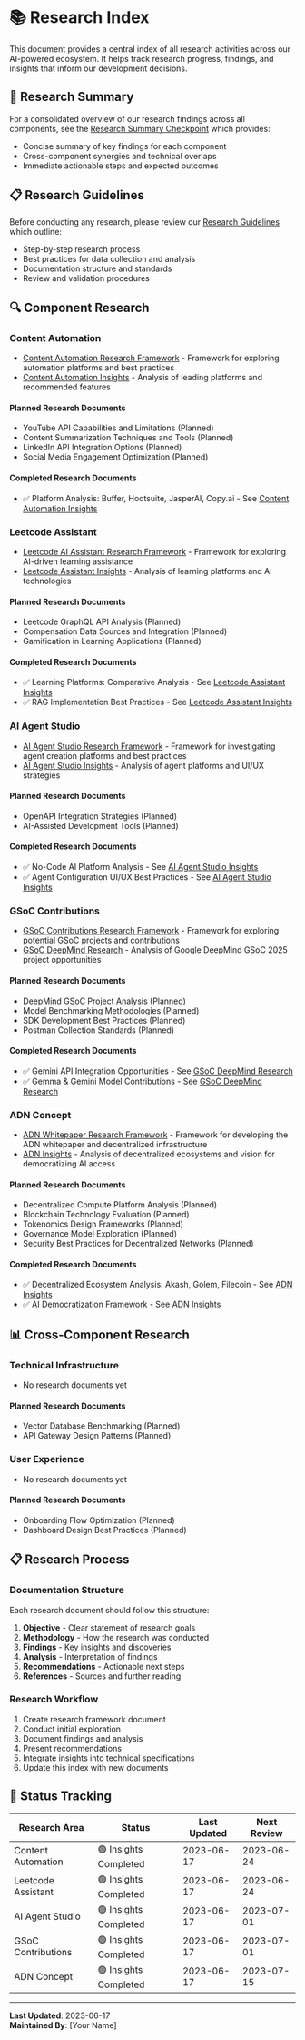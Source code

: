 # 📚 Research Index

This document provides a central index of all research activities across our AI-powered ecosystem. It helps track research progress, findings, and insights that inform our development decisions.

## 📌 Research Summary

For a consolidated overview of our research findings across all components, see the [Research Summary Checkpoint](ResearchSummaryCheckpoint.md) which provides:
- Concise summary of key findings for each component
- Cross-component synergies and technical overlaps
- Immediate actionable steps and expected outcomes

## 📋 Research Guidelines

Before conducting any research, please review our [Research Guidelines](ResearchGuidelines.md) which outline:
- Step-by-step research process
- Best practices for data collection and analysis
- Documentation structure and standards
- Review and validation procedures

## 🔍 Component Research

### Content Automation
- [Content Automation Research Framework](../../ContentAutomation/Research/ContentAutomationResearch.md) - Framework for exploring automation platforms and best practices
- [Content Automation Insights](../../ContentAutomation/Research/ContentAutomationInsights.md) - Analysis of leading platforms and recommended features

#### Planned Research Documents
- YouTube API Capabilities and Limitations (Planned)
- Content Summarization Techniques and Tools (Planned)
- LinkedIn API Integration Options (Planned)
- Social Media Engagement Optimization (Planned)

#### Completed Research Documents
- ✅ Platform Analysis: Buffer, Hootsuite, JasperAI, Copy.ai - See [Content Automation Insights](../../ContentAutomation/Research/ContentAutomationInsights.md)

### Leetcode Assistant
- [Leetcode AI Assistant Research Framework](../../LeetcodeAssistant/Research/LeetcodeAssistantResearch.md) - Framework for exploring AI-driven learning assistance
- [Leetcode Assistant Insights](../../LeetcodeAssistant/Research/LeetcodeAssistantInsights.md) - Analysis of learning platforms and AI technologies

#### Planned Research Documents
- Leetcode GraphQL API Analysis (Planned)
- Compensation Data Sources and Integration (Planned)
- Gamification in Learning Applications (Planned)

#### Completed Research Documents
- ✅ Learning Platforms: Comparative Analysis - See [Leetcode Assistant Insights](../../LeetcodeAssistant/Research/LeetcodeAssistantInsights.md)
- ✅ RAG Implementation Best Practices - See [Leetcode Assistant Insights](../../LeetcodeAssistant/Research/LeetcodeAssistantInsights.md)

### AI Agent Studio
- [AI Agent Studio Research Framework](../../AgentStudio/Research/AgentStudioResearch.md) - Framework for investigating agent creation platforms and best practices
- [AI Agent Studio Insights](../../AgentStudio/Research/AgentStudioInsights.md) - Analysis of agent platforms and UI/UX strategies

#### Planned Research Documents
- OpenAPI Integration Strategies (Planned)
- AI-Assisted Development Tools (Planned)

#### Completed Research Documents
- ✅ No-Code AI Platform Analysis - See [AI Agent Studio Insights](../../AgentStudio/Research/AgentStudioInsights.md)
- ✅ Agent Configuration UI/UX Best Practices - See [AI Agent Studio Insights](../../AgentStudio/Research/AgentStudioInsights.md)

### GSoC Contributions
- [GSoC Contributions Research Framework](../../GSoCContributions/Research/GSoCContributionsResearch.md) - Framework for exploring potential GSoC projects and contributions
- [GSoC DeepMind Research](../../GSoCContributions/Research/GSoCDeepMindResearch.md) - Analysis of Google DeepMind GSoC 2025 project opportunities

#### Planned Research Documents
- DeepMind GSoC Project Analysis (Planned)
- Model Benchmarking Methodologies (Planned)
- SDK Development Best Practices (Planned)
- Postman Collection Standards (Planned)

#### Completed Research Documents
- ✅ Gemini API Integration Opportunities - See [GSoC DeepMind Research](../../GSoCContributions/Research/GSoCDeepMindResearch.md)
- ✅ Gemma & Gemini Model Contributions - See [GSoC DeepMind Research](../../GSoCContributions/Research/GSoCDeepMindResearch.md)

### ADN Concept
- [ADN Whitepaper Research Framework](../../ADN/Research/ADNWhitepaperResearch.md) - Framework for developing the ADN whitepaper and decentralized infrastructure
- [ADN Insights](../../ADN/Research/ADNInsights.md) - Analysis of decentralized ecosystems and vision for democratizing AI access

#### Planned Research Documents
- Decentralized Compute Platform Analysis (Planned)
- Blockchain Technology Evaluation (Planned)
- Tokenomics Design Frameworks (Planned)
- Governance Model Exploration (Planned)
- Security Best Practices for Decentralized Networks (Planned)

#### Completed Research Documents
- ✅ Decentralized Ecosystem Analysis: Akash, Golem, Filecoin - See [ADN Insights](../../ADN/Research/ADNInsights.md)
- ✅ AI Democratization Framework - See [ADN Insights](../../ADN/Research/ADNInsights.md)

## 📊 Cross-Component Research

### Technical Infrastructure
- No research documents yet

#### Planned Research Documents
- Vector Database Benchmarking (Planned)
- API Gateway Design Patterns (Planned)

### User Experience
- No research documents yet

#### Planned Research Documents
- Onboarding Flow Optimization (Planned)
- Dashboard Design Best Practices (Planned)

## 📋 Research Process

### Documentation Structure
Each research document should follow this structure:
1. **Objective** - Clear statement of research goals
2. **Methodology** - How the research was conducted
3. **Findings** - Key insights and discoveries
4. **Analysis** - Interpretation of findings
5. **Recommendations** - Actionable next steps
6. **References** - Sources and further reading

### Research Workflow
1. Create research framework document
2. Conduct initial exploration
3. Document findings and analysis
4. Present recommendations
5. Integrate insights into technical specifications
6. Update this index with new documents

## 🔄 Status Tracking

| Research Area | Status | Last Updated | Next Review |
|---------------|--------|--------------|------------|
| Content Automation | 🟢 Insights Completed | 2023-06-17 | 2023-06-24 |
| Leetcode Assistant | 🟢 Insights Completed | 2023-06-17 | 2023-06-24 |
| AI Agent Studio | 🟢 Insights Completed | 2023-06-17 | 2023-07-01 |
| GSoC Contributions | 🟢 Insights Completed | 2023-06-17 | 2023-07-01 |
| ADN Concept | 🟢 Insights Completed | 2023-06-17 | 2023-07-15 |

---

**Last Updated**: 2023-06-17  
**Maintained By**: [Your Name] 
